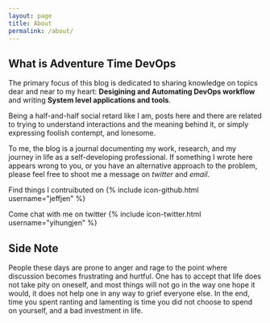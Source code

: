 ```yaml
---
layout: page
title: About
permalink: /about/
---
```


What is Adventure Time DevOps
-----------------------------

The primary focus of this blog is dedicated to sharing knowledge on topics
dear and near to my heart: **Desigining and Automating DevOps workflow** and
writing **System level applications and tools**.

Being a half-and-half social retard like I am, posts here and there are related
to trying to understand interactions and the meaning behind it, or simply
expressing foolish contempt, and lonesome.

To me, the blog is a journal documenting my work, research, and my journey in
life as a self-developing professional.  If something I wrote here appears
wrong to you, or you have an alternative approach to the problem, please feel
free to shoot me a message on *twitter* and *email*.

Find things I contruibuted on
{% include icon-github.html username="jeffjen" %}

Come chat with me on twitter
{% include icon-twitter.html username="yihungjen" %}

Side Note
---------

People these days are prone to anger and rage to the point where discussion
becomes frustrating and hurtful.  One has to accept that life does not take
pity on oneself, and most things will not go in the way one hope it would, it
does not help one in any way to grief everyone else. In the end, time you spent
ranting and lamenting is time you did not choose to spend on yourself, and a
bad investment in life.

